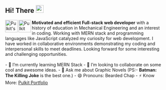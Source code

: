 ## Hi! There <img src="https://media.giphy.com/media/hvRJCLFzcasrR4ia7z/giphy.gif" width="25px">
<a href="https://www.linkedin.com/in/pulkit-tyagi-3051b8127/">
  <img align="left" alt="Pulkit's LinkedIn" width="40px" src="https://raw.githubusercontent.com/peterthehan/peterthehan/master/assets/linkedin.svg" />
</a>
<a href="https://twitter.com/1994_TJAY">
  <img align="left" alt="Pulkit Tyagi | Twitter" width="40px" src="https://raw.githubusercontent.com/peterthehan/peterthehan/master/assets/twitter.svg" />
</a>
<b>Motivated and efficient Full-stack web developer</b> with a history of education in Mechanical Engineering and an interest in coding. Working with MERN stack and programming languages like JavaScript catalyzed my curiosity for web development. I have worked in collaborative environments demonstrating my coding and interpersonal skills to meet deadlines. Looking forward for some interesting and challenging opportunities.
<br />
<br />
- 🌱 I’m currently learning MERN Stack
- 👯 I’m looking to collaborate on some cool and awesome ideas.
- 💬 Ask me about Graphic Novels (PS:- <b>Batman: The Killing Joke</b> is the best one.)
- 😄 Pronouns: Bearded Chap
- ⚡ Know More: <a href="https://pulkit-portfolio.vercel.app/">Pulkit Portfolio</a> 
